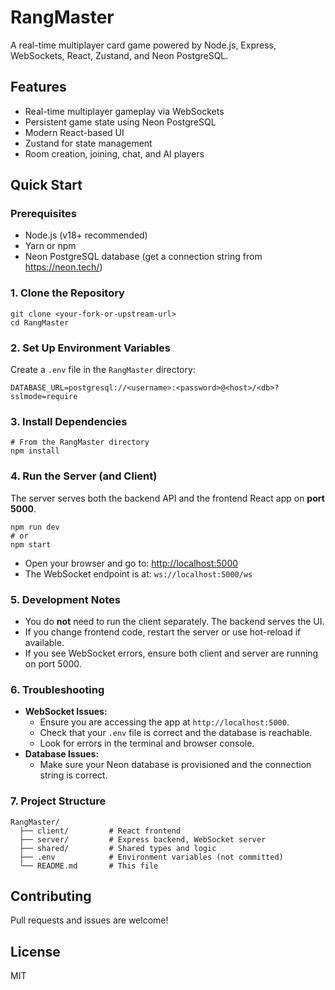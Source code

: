 # RangMaster

A real-time multiplayer card game powered by Node.js, Express, WebSockets, React, Zustand, and Neon PostgreSQL.

## Features
- Real-time multiplayer gameplay via WebSockets
- Persistent game state using Neon PostgreSQL
- Modern React-based UI
- Zustand for state management
- Room creation, joining, chat, and AI players

## Quick Start

### Prerequisites
- Node.js (v18+ recommended)
- Yarn or npm
- Neon PostgreSQL database (get a connection string from https://neon.tech/)

### 1. Clone the Repository
```
git clone <your-fork-or-upstream-url>
cd RangMaster
```

### 2. Set Up Environment Variables
Create a `.env` file in the `RangMaster` directory:
```
DATABASE_URL=postgresql://<username>:<password>@<host>/<db>?sslmode=require
```

### 3. Install Dependencies
```
# From the RangMaster directory
npm install
```

### 4. Run the Server (and Client)
The server serves both the backend API and the frontend React app on **port 5000**.

```
npm run dev
# or
npm start
```

- Open your browser and go to: [http://localhost:5000](http://localhost:5000)
- The WebSocket endpoint is at: `ws://localhost:5000/ws`

### 5. Development Notes
- You do **not** need to run the client separately. The backend serves the UI.
- If you change frontend code, restart the server or use hot-reload if available.
- If you see WebSocket errors, ensure both client and server are running on port 5000.

### 6. Troubleshooting
- **WebSocket Issues:**
  - Ensure you are accessing the app at `http://localhost:5000`.
  - Check that your `.env` file is correct and the database is reachable.
  - Look for errors in the terminal and browser console.
- **Database Issues:**
  - Make sure your Neon database is provisioned and the connection string is correct.

### 7. Project Structure
```
RangMaster/
  ├── client/         # React frontend
  ├── server/         # Express backend, WebSocket server
  ├── shared/         # Shared types and logic
  ├── .env            # Environment variables (not committed)
  └── README.md       # This file
```

## Contributing
Pull requests and issues are welcome!

## License
MIT
